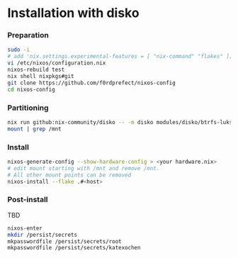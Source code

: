 # Installation with disko

### Preparation

```sh
sudo -i
# add 'nix.settings.experimental-features = [ "nix-command" "flakes" ];'
vi /etc/nixos/configuration.nix
nixos-rebuild test
nix shell nixpkgs#git
git clone https://github.com/f0rdprefect/nixos-config
cd nixos-config
```

### Partitioning

```sh
nix run github:nix-community/disko -- -m disko modules/disko/btrfs-luks.nix --arg disk '"/dev/nvme0n1"'
mount | grep /mnt
```

### Install

```sh
nixos-generate-config --show-hardware-config > <your hardware.nix>
# edit mount starting with /mnt and remove /mnt. 
# All other mount points can be removed
nixos-install --flake .#<host>
```

### Post-install

TBD

```sh
nixos-enter
mkdir /persist/secrets
mkpasswordfile /persist/secrets/root
mkpasswordfile /persist/secrets/katexochen
```
